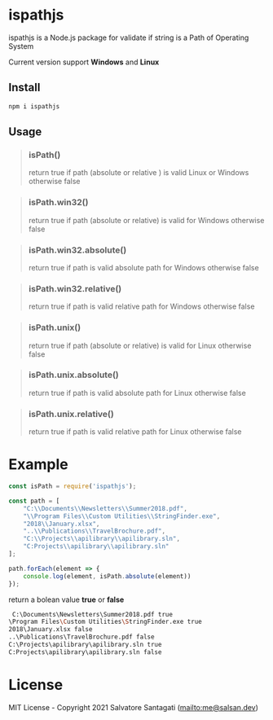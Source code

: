 # ispathjs
ispathjs is a Node.js package for validate if string is a Path of Operating System

Current version support **Windows** and **Linux**

## Install

```bash
npm i ispathjs
```
## Usage

>### **isPath()**
>
>return true if path (absolute or relative ) is valid Linux or Windows otherwise false

>### **isPath.win32()**
>
>return true if path (absolute or relative) is valid for Windows otherwise false

>### **isPath.win32.absolute()**
>
>return true if path is valid absolute path for Windows otherwise false

>### **isPath.win32.relative()**
>
>return true if path is valid relative path for Windows otherwise false

>### **isPath.unix()**
>
>return true if path (absolute or relative) is valid for Linux otherwise false

>### **isPath.unix.absolute()**
>
>return true if path is valid absolute path for Linux otherwise false

>### **isPath.unix.relative()**
>
>return true if path is valid relative path for Linux otherwise false




# Example

```js
const isPath = require('ispathjs');

const path = [
    "C:\\Documents\\Newsletters\\Summer2018.pdf",
    "\\Program Files\\Custom Utilities\\StringFinder.exe",
    "2018\\January.xlsx",
    "..\\Publications\\TravelBrochure.pdf",
    "C:\\Projects\\apilibrary\\apilibrary.sln",
    "C:Projects\\apilibrary\\apilibrary.sln"
];

path.forEach(element => {
    console.log(element, isPath.absolute(element))
});

```

return a bolean value **true** or **false**

```bash
 C:\Documents\Newsletters\Summer2018.pdf true
\Program Files\Custom Utilities\StringFinder.exe true
2018\January.xlsx false
..\Publications\TravelBrochure.pdf false
C:\Projects\apilibrary\apilibrary.sln true
C:Projects\apilibrary\apilibrary.sln false
```
# License

MIT License - Copyright 2021 Salvatore Santagati (<mailto:me@salsan.dev>)
